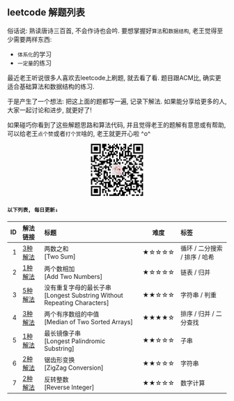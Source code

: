 ## leetcode 解题列表

俗话说: 熟读唐诗三百首, 不会作诗也会吟. 要想掌握好`算法`和`数据结构`, 老王觉得至少需要两样东西:

* `体系化`的学习
* `一定量`的练习

最近老王听说很多人喜欢去leetcode上刷题, 就去看了看. 题目跟ACM比, 确实更适合基础算法和数据结构的练习.

于是产生了一个想法: 把这上面的题都写一遍, 记录下解法. 如果能分享给更多的人, 大家一起讨论和进步, 就更好了!

如果碰巧你看到了这些解题思路和算法代码, 并且觉得老王的题解有意思或有帮助, 可以给老王`点个赞`或者`打个赏`啥的, 老王就更开心啦 ^o^

<div align="center"><img src="https://github.com/simplemain/leetcode/blob/master/qrcode_pay.min.jpg" width="120" height="120" /></div>


#### `以下列表, 每日更新↓`

| ID | 解法链接 |    标题   |  难度  |    标签   |
|---:|:-------|:----------|:-----:|:----------|
| 1 | [3种解法](https://github.com/simplemain/leetcode/blob/master/1/analysis.md) |  两数之和 <br/>[Two Sum] | ★☆☆☆☆ | 循环 / 二分搜索 / 排序 / 哈希 |
| 2 | [1种解法](https://github.com/simplemain/leetcode/blob/master/2/analysis.md) |  两个数相加 <br/>[Add Two Numbers] | ★☆☆☆☆ | 链表 / 归并 |
| 3 | [5种解法](https://github.com/simplemain/leetcode/blob/master/3/analysis.md) |  没有重复字母的最长子串 <br/>[Longest Substring Without Repeating Characters] | ★★☆☆☆ | 字符串 / 判重 |
| 4 | [3种解法](https://github.com/simplemain/leetcode/blob/master/4/analysis.md) |  两个有序数组的中值 <br/>[Median of Two Sorted Arrays] | ★★★★☆ | 排序 / 归并 / 二分查找 |
| 5 | [1种解法](https://github.com/simplemain/leetcode/blob/master/5/analysis.md) |  最长镜像子串 <br/>[Longest Palindromic Substring] | ★★☆☆☆ | 子串 |
| 6 | [2种解法](https://github.com/simplemain/leetcode/blob/master/6/analysis.md) |  锯齿形变换 <br/>[ZigZag Conversion] | ★★☆☆☆ | 字符串 |
| 7 | [2种解法](https://github.com/simplemain/leetcode/blob/master/7/analysis.md) |  反转整数 <br/>[Reverse Integer] | ★★☆☆☆ | 数字计算 |